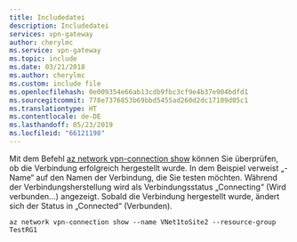 ```yaml
---
title: Includedatei
description: Includedatei
services: vpn-gateway
author: cherylmc
ms.service: vpn-gateway
ms.topic: include
ms.date: 03/21/2018
ms.author: cherylmc
ms.custom: include file
ms.openlocfilehash: 0e009354e66ab13cdb9fbc3cf9e4b37e904bdfd1
ms.sourcegitcommit: 778e7376853b69bbd5455ad260d2dc17109d05c1
ms.translationtype: HT
ms.contentlocale: de-DE
ms.lasthandoff: 05/23/2019
ms.locfileid: "66121198"
---
```

Mit dem Befehl [az network vpn-connection show](/cli/azure/network/vpn-connection) können Sie überprüfen, ob die Verbindung erfolgreich hergestellt wurde. In dem Beispiel verweist „-Name“ auf den Namen der Verbindung, die Sie testen möchten. Während der Verbindungsherstellung wird als Verbindungsstatus „Connecting“ (Wird verbunden...) angezeigt. Sobald die Verbindung hergestellt wurde, ändert sich der Status in „Connected“ (Verbunden).

```azurecli
az network vpn-connection show --name VNet1toSite2 --resource-group TestRG1
```
